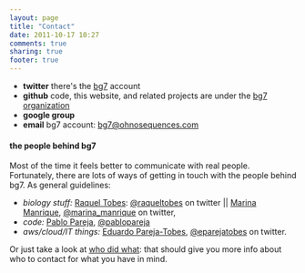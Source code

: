 ```yaml
---
layout: page
title: "Contact"
date: 2011-10-17 10:27
comments: true
sharing: true
footer: true
---
```


* **twitter** there's the [bg7](http://twitter.com/bg7) account
* **github** code, this website, and related projects are under the [bg7 organization](https://github.com/bg7)
* **google group**
* **email** bg7 account: [bg7@ohnosequences.com](mailto:bg7@ohnosequences.com)

#### the people behind bg7 ####

Most of the time it feels better to communicate with real people. Fortunately, there are lots of ways of getting in touch with the people behind bg7. As general guidelines:

* _biology stuff:_ [Raquel Tobes](http://mendeley.com/profiles/raquel-tobes): [@raqueltobes](http://twitter.com/raqueltobes) on twitter || [Marina Manrique](http://marinamanrique.name), [@marina_manrique](http://twitter.com/marina_manrique) on twitter,
* _code:_ [Pablo Pareja](http://http://about.me/pablopareja), [@pablopareja](http://twitter.com/pablopareja) 
* _aws/cloud/IT things:_ [Eduardo Pareja-Tobes](http://eduardo.pareja-tobes.name), [@eparejatobes](http://twitter.com/eparejatobes) on twitter.

Or just take a look at [who did what](/who-did-what): that should give you more info about who to contact for what you have in mind.

